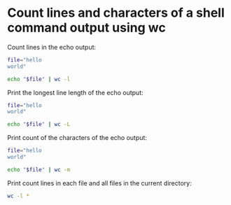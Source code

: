 # Count lines and characters of a shell command output using wc

Count lines in the echo output:

```sh
file="hello
world"

echo "$file" | wc -l
```

Print the longest line length of the echo output:

```sh
file="hello
world"

echo "$file" | wc -L
```

Print count of the characters of the echo output:

```sh
file="hello
world"

echo "$file" | wc -m
```

Print count lines in each file and all files in the current directory:

```sh
wc -l *
```
